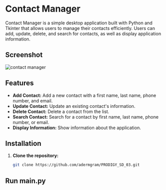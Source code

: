 # Contact Manager

Contact Manager is a simple desktop application built with Python and Tkinter that allows users to manage their contacts efficiently. Users can add, update, delete, and search for contacts, as well as display application information.

##  Screenshot
![contact manager](https://github.com/adermgram/PRODIGY_SD_03/assets/123532318/13654101-4a3b-46ac-933f-092cb3b32539)


## Features

- **Add Contact:** Add a new contact with a first name, last name, phone number, and email.
- **Update Contact:** Update an existing contact's information.
- **Delete Contact:** Delete a contact from the list.
- **Search Contact:** Search for a contact by first name, last name, phone number, or email.
- **Display Information:** Show information about the application.

## Installation

1. **Clone the repository:**
   ```bash 
   git clone https://github.com/adermgram/PRODIGY_SD_03.git
   ```

## Run main.py

